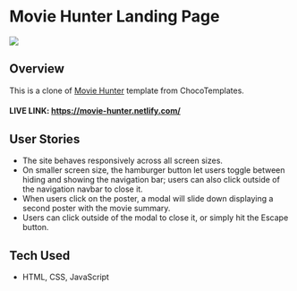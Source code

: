 # Movie Hunter Landing Page

![](images/movie-hunter.gif)

## Overview
This is a clone of <a href="https://chocotemplates.com/demo/?template=moviehunter" target="_blank">Movie Hunter</a> template from ChocoTemplates.

#### LIVE LINK: https://movie-hunter.netlify.com/

## User Stories

- The site behaves responsively across all screen sizes. 
- On smaller screen size, the hamburger button let users toggle between hiding and showing the navigation bar; users can also click outside of the navigation navbar to close it.
- When users click on the poster, a modal will slide down displaying a second poster with the movie summary. 
- Users can click outside of the modal to close it, or simply hit the Escape button.

## Tech Used
- HTML, CSS, JavaScript
